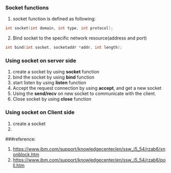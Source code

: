 
### Socket functions

1. socket function is defined as following:
``` C
int socket(int domain, int type, int protocol);
```

2. Bind socket to the specific network resource(address and port)
``` C
int bind(int socket, socketaddr *addr, int length);
```



### Using socket on server side
1. create a socket by using **socket** function
2. bind the socket by using **bind** function
3. start listen by using **listen** function
4. Accept the request connection by using **accept**, and get a new socket
5. Using the **send/recv** on new socket to communicate with the client.
6. Close socket by using **close** function


### Using socket on Client side 
1. create a socket
2. 



###reference:
1. https://www.ibm.com/support/knowledgecenter/en/ssw_i5_54/rzab6/xnonblock.htm
2. https://www.ibm.com/support/knowledgecenter/en/ssw_i5_54/rzab6/poll.htm
